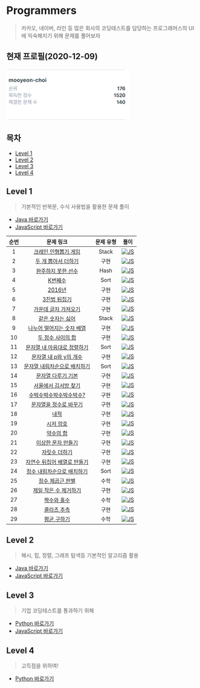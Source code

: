 # Programmers

> 카카오, 네이버, 라인 등 많은 회사의 코딩테스트를 담당하는 프로그래머스의 UI에 익숙해지기 위해 문제를 풀어보자

## 현재 프로필(2020-12-09)

![profile](./images/profile.PNG)

## 목차

* [Level 1](#level-1)
* [Level 2](#level-2)
* [Level 3](#level-3)
* [Level 4](#level-4)

## Level 1

> 기본적인 반복문, 수식 사용법을 활용한 문제 풀이

* [Java 바로가기](./level_1_java)
* [JavaScript 바로가기](./level_1_js)

| 순번 |                          문제 링크                           | 문제 유형 |                             풀이                             |
| :--: | :----------------------------------------------------------: | :-------: | :----------------------------------------------------------: |
|  1   | [크레인 인형뽑기 게임](https://programmers.co.kr/learn/courses/30/lessons/64061) |   Stack   | [![JS](https://icongr.am/devicon/javascript-original.svg?size=24&color=currentColor)](https://github.com/mooyeon-choi/TIL/tree/master/problemSolving/programmers/level_1_js#%ED%81%AC%EB%A0%88%EC%9D%B8-%EC%9D%B8%ED%98%95%EB%BD%91%EA%B8%B0-%EA%B2%8C%EC%9E%84) |
|  2   | [두 개 뽑아서 더하기](https://programmers.co.kr/learn/courses/30/lessons/68644) |   구현    | [![JS](https://icongr.am/devicon/javascript-original.svg?size=24&color=currentColor)](https://github.com/mooyeon-choi/TIL/tree/master/problemSolving/programmers/level_1_js#%EB%91%90-%EA%B0%9C-%EB%BD%91%EC%95%84%EC%84%9C-%EB%8D%94%ED%95%98%EA%B8%B0) |
|  3   | [완주하지 못한 선수](https://programmers.co.kr/learn/courses/30/lessons/42576) |   Hash    | [![JS](https://icongr.am/devicon/javascript-original.svg?size=24&color=currentColor)](https://github.com/mooyeon-choi/TIL/tree/master/problemSolving/programmers/level_1_js#%EC%99%84%EC%A3%BC%ED%95%98%EC%A7%80-%EB%AA%BB%ED%95%9C-%EC%84%A0%EC%88%98) |
|  4   | [K번째수](https://programmers.co.kr/learn/courses/30/lessons/42748) |   Sort    | [![JS](https://icongr.am/devicon/javascript-original.svg?size=24&color=currentColor)](https://github.com/mooyeon-choi/TIL/tree/master/problemSolving/programmers/level_1_js#k%EB%B2%88%EC%A7%B8%EC%88%98) |
|  5   | [2016년](https://programmers.co.kr/learn/courses/30/lessons/12901) |   구현    | [![JS](https://icongr.am/devicon/javascript-original.svg?size=24&color=currentColor)](https://github.com/mooyeon-choi/TIL/tree/master/problemSolving/programmers/level_1_js#2016%EB%85%84) |
|  6   | [3진법 뒤집기](https://programmers.co.kr/learn/courses/30/lessons/68935) |   구현    | [![JS](https://icongr.am/devicon/javascript-original.svg?size=24&color=currentColor)](https://github.com/mooyeon-choi/TIL/tree/master/problemSolving/programmers/level_1_js#3%EC%A7%84%EB%B2%95-%EB%92%A4%EC%A7%91%EA%B8%B0) |
|  7   | [가운데 글자 가져오기](https://programmers.co.kr/learn/courses/30/lessons/12903) |   구현    | [![JS](https://icongr.am/devicon/javascript-original.svg?size=24&color=currentColor)](https://github.com/mooyeon-choi/TIL/tree/master/problemSolving/programmers/level_1_js#%EA%B0%80%EC%9A%B4%EB%8D%B0-%EA%B8%80%EC%9E%90-%EA%B0%80%EC%A0%B8%EC%98%A4%EA%B8%B0) |
|  8   | [같은 숫자는 싫어](https://programmers.co.kr/learn/courses/30/lessons/12906) |   Stack   | [![JS](https://icongr.am/devicon/javascript-original.svg?size=24&color=currentColor)](https://github.com/mooyeon-choi/TIL/tree/master/problemSolving/programmers/level_1_js#%EA%B0%99%EC%9D%80-%EC%88%AB%EC%9E%90%EB%8A%94-%EC%8B%AB%EC%96%B4) |
|  9   | [나누어 떨어지는 숫자 배열](https://programmers.co.kr/learn/courses/30/lessons/12910?language=javascript) |   구현    | [![JS](https://icongr.am/devicon/javascript-original.svg?size=24&color=currentColor)](https://github.com/mooyeon-choi/TIL/tree/master/problemSolving/programmers/level_1_js#%EB%82%98%EB%88%84%EC%96%B4-%EB%96%A8%EC%96%B4%EC%A7%80%EB%8A%94-%EC%88%AB%EC%9E%90-%EB%B0%B0%EC%97%B4) |
|10|[두 정수 사이의 합](https://programmers.co.kr/learn/courses/30/lessons/12912)|구현|[![JS](https://icongr.am/devicon/javascript-original.svg?size=24&color=currentColor)](https://github.com/mooyeon-choi/TIL/tree/master/problemSolving/programmers/level_1_js#%EB%91%90-%EC%A0%95%EC%88%98-%EC%82%AC%EC%9D%B4%EC%9D%98-%ED%95%A9)|
|11|[문자열 내 마음대로 정렬하기](https://programmers.co.kr/learn/courses/30/lessons/12915)|Sort|[![JS](https://icongr.am/devicon/javascript-original.svg?size=24&color=currentColor)](https://github.com/mooyeon-choi/TIL/tree/master/problemSolving/programmers/level_1_js#%EB%AC%B8%EC%9E%90%EC%97%B4-%EB%82%B4-%EB%A7%88%EC%9D%8C%EB%8C%80%EB%A1%9C-%EC%A0%95%EB%A0%AC%ED%95%98%EA%B8%B0)|
|12|[문자열 내 p와 y의 개수](https://programmers.co.kr/learn/courses/30/lessons/12916)|구현|[![JS](https://icongr.am/devicon/javascript-original.svg?size=24&color=currentColor)](https://github.com/mooyeon-choi/TIL/tree/master/problemSolving/programmers/level_1_js#%EB%AC%B8%EC%9E%90%EC%97%B4-%EB%82%B4-p%EC%99%80-y%EC%9D%98-%EA%B0%9C%EC%88%98)|
|13|[문자열 내림차순으로 배치하기](https://programmers.co.kr/learn/courses/30/lessons/12917)|Sort|[![JS](https://icongr.am/devicon/javascript-original.svg?size=24&color=currentColor)](https://github.com/mooyeon-choi/TIL/tree/master/problemSolving/programmers/level_1_js#%EB%AC%B8%EC%9E%90%EC%97%B4-%EB%82%B4%EB%A6%BC%EC%B0%A8%EC%88%9C%EC%9C%BC%EB%A1%9C-%EB%B0%B0%EC%B9%98%ED%95%98%EA%B8%B0)|
|14|[문자열 다루기 기본](https://programmers.co.kr/learn/courses/30/lessons/12918)|구현|[![JS](https://icongr.am/devicon/javascript-original.svg?size=24&color=currentColor)](https://github.com/mooyeon-choi/TIL/tree/master/problemSolving/programmers/level_1_js#%EB%AC%B8%EC%9E%90%EC%97%B4-%EB%8B%A4%EB%A3%A8%EA%B8%B0-%EA%B8%B0%EB%B3%B8)|
|15|[서울에서 김서방 찾기](https://programmers.co.kr/learn/courses/30/lessons/12919)|구현|[![JS](https://icongr.am/devicon/javascript-original.svg?size=24&color=currentColor)](https://github.com/mooyeon-choi/TIL/tree/master/problemSolving/programmers/level_1_js#%EC%84%9C%EC%9A%B8%EC%97%90%EC%84%9C-%EA%B9%80%EC%84%9C%EB%B0%A9-%EC%B0%BE%EA%B8%B0)|
|16|[수박수박수박수박수박수?](https://programmers.co.kr/learn/courses/30/lessons/12922)|구현|[![JS](https://icongr.am/devicon/javascript-original.svg?size=24&color=currentColor)](https://github.com/mooyeon-choi/TIL/tree/master/problemSolving/programmers/level_1_js#%EC%88%98%EB%B0%95%EC%88%98%EB%B0%95%EC%88%98%EB%B0%95%EC%88%98%EB%B0%95%EC%88%98%EB%B0%95%EC%88%98)|
|17|[문자열을 정수로 바꾸기](https://programmers.co.kr/learn/courses/30/lessons/12925)|구현|[![JS](https://icongr.am/devicon/javascript-original.svg?size=24&color=currentColor)](https://github.com/mooyeon-choi/TIL/tree/master/problemSolving/programmers/level_1_js#%EB%AC%B8%EC%9E%90%EC%97%B4%EC%9D%84-%EC%A0%95%EC%88%98%EB%A1%9C-%EB%B0%94%EA%BE%B8%EA%B8%B0)|
|18|[내적](https://programmers.co.kr/learn/courses/30/lessons/70128)|구현|[![JS](https://icongr.am/devicon/javascript-original.svg?size=24&color=currentColor)](https://github.com/mooyeon-choi/TIL/tree/master/problemSolving/programmers/level_1_js#%EB%82%B4%EC%A0%81)|
|19|[시저 암호](https://programmers.co.kr/learn/courses/30/lessons/12926)|구현|[![JS](https://icongr.am/devicon/javascript-original.svg?size=24&color=currentColor)](https://github.com/mooyeon-choi/TIL/tree/master/problemSolving/programmers/level_1_js#%EC%8B%9C%EC%A0%80-%EC%95%94%ED%98%B8)|
|20|[약수의 합](https://programmers.co.kr/learn/courses/30/lessons/12928)|구현|[![JS](https://icongr.am/devicon/javascript-original.svg?size=24&color=currentColor)](https://github.com/mooyeon-choi/TIL/tree/master/problemSolving/programmers/level_1_js#%EC%95%BD%EC%88%98%EC%9D%98-%ED%95%A9)|
|21|[이상한 문자 만들기](https://programmers.co.kr/learn/courses/30/lessons/12930)|구현|[![JS](https://icongr.am/devicon/javascript-original.svg?size=24&color=currentColor)](https://github.com/mooyeon-choi/TIL/tree/master/problemSolving/programmers/level_1_js#%EC%9D%B4%EC%83%81%ED%95%9C-%EB%AC%B8%EC%9E%90-%EB%A7%8C%EB%93%A4%EA%B8%B0)|
|22|[자릿수 더하기](https://programmers.co.kr/learn/courses/30/lessons/12931)|구현|[![JS](https://icongr.am/devicon/javascript-original.svg?size=24&color=currentColor)](https://github.com/mooyeon-choi/TIL/tree/master/problemSolving/programmers/level_1_js#%EC%9E%90%EB%A6%BF%EC%88%98-%EB%8D%94%ED%95%98%EA%B8%B0)|
|23|[자연수 뒤집어 배열로 만들기](https://programmers.co.kr/learn/courses/30/lessons/12932)|구현|[![JS](https://icongr.am/devicon/javascript-original.svg?size=24&color=currentColor)](https://github.com/mooyeon-choi/TIL/tree/master/problemSolving/programmers/level_1_js#%EC%9E%90%EC%97%B0%EC%88%98-%EB%92%A4%EC%A7%91%EC%96%B4-%EB%B0%B0%EC%97%B4%EB%A1%9C-%EB%A7%8C%EB%93%A4%EA%B8%B0)|
|24|[정수 내림차순으로 배치하기](https://programmers.co.kr/learn/courses/30/lessons/12933)|Sort|[![JS](https://icongr.am/devicon/javascript-original.svg?size=24&color=currentColor)](https://github.com/mooyeon-choi/TIL/tree/master/problemSolving/programmers/level_1_js#%EC%A0%95%EC%88%98-%EB%82%B4%EB%A6%BC%EC%B0%A8%EC%88%9C%EC%9C%BC%EB%A1%9C-%EB%B0%B0%EC%B9%98%ED%95%98%EA%B8%B0)|
|25|[정수 제곱근 판별](https://programmers.co.kr/learn/courses/30/lessons/12934)|수학|[![JS](https://icongr.am/devicon/javascript-original.svg?size=24&color=currentColor)](https://github.com/mooyeon-choi/TIL/tree/master/problemSolving/programmers/level_1_js#%EC%A0%95%EC%88%98-%EC%A0%9C%EA%B3%B1%EA%B7%BC-%ED%8C%90%EB%B3%84)|
|26|[제일 작은 수 제거하기](https://programmers.co.kr/learn/courses/30/lessons/12935)|구현|[![JS](https://icongr.am/devicon/javascript-original.svg?size=24&color=currentColor)](https://github.com/mooyeon-choi/TIL/tree/master/problemSolving/programmers/level_1_js#%EC%A0%9C%EC%9D%BC-%EC%9E%91%EC%9D%80-%EC%88%98-%EC%A0%9C%EA%B1%B0%ED%95%98%EA%B8%B0)|
|27|[짝수와 홀수](https://programmers.co.kr/learn/courses/30/lessons/12937)|수학|[![JS](https://icongr.am/devicon/javascript-original.svg?size=24&color=currentColor)](https://github.com/mooyeon-choi/TIL/tree/master/problemSolving/programmers/level_1_js#%EC%A7%9D%EC%88%98%EC%99%80-%ED%99%80%EC%88%98)|
|28|[콜라츠 추측](https://programmers.co.kr/learn/courses/30/lessons/12943)|구현|[![JS](https://icongr.am/devicon/javascript-original.svg?size=24&color=currentColor)](https://github.com/mooyeon-choi/TIL/tree/master/problemSolving/programmers/level_1_js#%EC%BD%9C%EB%9D%BC%EC%B8%A0-%EC%B6%94%EC%B8%A1)|
|29|[평균 구하기](https://programmers.co.kr/learn/courses/30/lessons/12944)|수학|[![JS](https://icongr.am/devicon/javascript-original.svg?size=24&color=currentColor)](https://github.com/mooyeon-choi/TIL/tree/master/problemSolving/programmers/level_1_js#%ED%8F%89%EA%B7%A0-%EA%B5%AC%ED%95%98%EA%B8%B0)|


## Level 2

> 해시, 힙, 정렬, 그래프 탐색등 기본적인 알고리즘 활용

* [Java 바로가기](./level_2_java)
* [JavaScript 바로가기](./level_2_js)

## Level 3

> 기업 코딩테스트를 통과하기 위해

* [Python 바로가기](./level_3_python)
* [JavaScript 바로가기](./level_3_js)

## Level 4

> 고득점을 위하여!

* [Python 바로가기](./level_4_python)